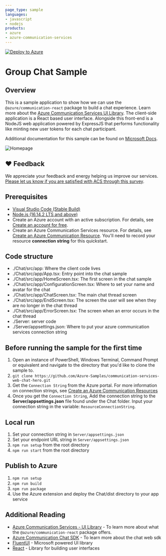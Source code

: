 ```yaml
---
page_type: sample
languages:
- javascript
- nodejs
products:
- azure
- azure-communication-services
---
```


[![Deploy to Azure](https://aka.ms/deploytoazurebutton)](https://portal.azure.com/#create/Microsoft.Template/uri/https%3A%2F%2Fraw.githubusercontent.com%2Falkwa-msft%2Fcommunication-services-web-chat-hero%2Fmain%2Fdeploy%2Fazuredeploy.json)

# Group Chat Sample

## Overview

This is a sample application to show how we can use the `@azure/communication-react` package to build a chat experience.
Learn more about the [Azure Communication Services UI Library](https://azure.github.io/communication-ui-library/). 
The client-side application is a React based user interface. Alongside this front-end is a NodeJS web application powered by ExpressJS that performs functionality like minting new user tokens for each chat participant.

Additional documentation for this sample can be found on [Microsoft Docs](https://docs.microsoft.com/en-us/azure/communication-services/samples/chat-hero-sample).

![Homepage](./Chat/Media/homepage-sample-chat.png)

## ❤️ Feedback
We appreciate your feedback and energy helping us improve our services. [Please let us know if you are satisfied with ACS through this survey](https://microsoft.qualtrics.com/jfe/form/SV_5dtYL81xwHnUVue). 

## Prerequisites

- [Visual Studio Code (Stable Build)](https://code.visualstudio.com/download)
- [Node.js (16.14.2 LTS and above)](https://nodejs.org/en/download/)
- Create an Azure account with an active subscription. For details, see [Create an account for free](https://azure.microsoft.com/free/?WT.mc_id=A261C142F).
- Create an Azure Communication Services resource. For details, see [Create an Azure Communication Resource](https://docs.microsoft.com/azure/communication-services/quickstarts/create-communication-resource). You'll need to record your resource **connection string** for this quickstart.
## Code structure

- ./Chat/src/app: Where the client code lives
- ./Chat/src/app/App.tsx: Entry point into the chat sample 
- ./Chat/src/app/HomeScreen.tsx: The first screen in the chat sample
- ./Chat/src/app/ConfigurationScreen.tsx: Where to set your name and avatar for the chat
- ./Chat/src/app/ChatScreen.tsx: The main chat thread screen
- ./Chat/src/app/EndScreen.tsx: The screen the user will see when they are no longer in the chat thread
- ./Chat/src/app/ErrorScreen.tsx: The screen when an error occurs in the chat thread
- ./Server: server code
- ./Server/appsettings.json: Where to put your azure communication services connection string

## Before running the sample for the first time

1. Open an instance of PowerShell, Windows Terminal, Command Prompt or equivalent and navigate to the directory that you'd like to clone the sample to.
2. `git clone https://github.com/Azure-Samples/communication-services-web-chat-hero.git`
3. Get the `Connection String` from the Azure portal. For more information on connection strings, see [Create an Azure Communication Resources](https://docs.microsoft.com/en-us/azure/communication-services/quickstarts/create-communication-resource)
4. Once you get the `Connection String`, Add the connection string to the **Server/appsettings.json** file found under the Chat folder. Input your connection string in the variable: `ResourceConnectionString`.

## Local run

1. Set your connection string in `Server/appsettings.json`
2. Set your endpoint URL string in `Server/appsettings.json`
3. `npm run setup` from the root directory
4. `npm run start` from the root directory

## Publish to Azure

1. `npm run setup`
2. `npm run build`
3. `npm run package`
4. Use the Azure extension and deploy the Chat/dist directory to your app service

## Additional Reading

- [Azure Communication Services - UI Library](https://azure.github.io/communication-ui-library/) - To learn more about what the `@azure/communication-react` package offers.
- [Azure Communication Chat SDK](https://docs.microsoft.com/en-us/azure/communication-services/concepts/chat/sdk-features) - To learn more about the chat web sdk
- [FluentUI](https://developer.microsoft.com/en-us/fluentui#/) - Microsoft powered UI library
- [React](https://reactjs.org/) - Library for building user interfaces
